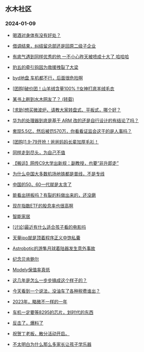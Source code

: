 ## 水木社区 
### 2024-01-09

+ [喝酒对身体有没有好处？](https://www.mysmth.net/nForum/article/FamilyLife/1766569609)

+ [借调结束，纠结留总部还是回原二级子企业](https://www.mysmth.net/nForum/article/WorkLife/3483702)

+ [有底气遇到同样优秀的他 一不小心昨天被喷成十大了 哈哈哈](https://www.mysmth.net/nForum/article/Divorce/2060119)

+ [豹五的牵引钩因为救援拽裂了大梁](https://www.mysmth.net/nForum/article/AutoWorld/1944759281)

+ [byd地盘 车机都不行，后面很危险啊](https://www.mysmth.net/nForum/article/GreenAuto/1449511)

+ [[团购]破价团！山羊绒含量100% !!女神打底羊绒毛衣](https://www.mysmth.net/nForum/article/ADAgent_TG/1315573)

+ [某书上刷到水木网友了？ (转载)](https://www.mysmth.net/nForum/article/FashionShow/504296)

+ [[求助]想买微波炉，请教大家转盘式、平板式，哪个好？](https://www.mysmth.net/nForum/article/Food/1699094)

+ [华为的处理器到底是基于 ARM 改的还是自行设计的有结论了吗？](https://www.mysmth.net/nForum/article/ITExpress/2512639)

+ [套现5.5亿，然后被罚570万，你看看证监会这干的是人事吗？](https://www.mysmth.net/nForum/article/Stock/10743632)

+ [[团购]1.9-79开抢！爸爸妈妈长辈加厚毛衫！](https://www.mysmth.net/nForum/article/ADAgent_TG/1315629)

+ [同样走到尽头，为自己不值](https://www.mysmth.net/nForum/article/FamilyLife/1766571882)

+ [【搬运】网传C9大学出新规：副教授，也要“非升即走”](https://www.mysmth.net/nForum/article/QingJiao/841479)

+ [为什么中国大多数机场地铁都是普线，不是专线](https://www.mysmth.net/nForum/article/Geography/570068)

+ [中国的50、60一代就是太贪了](https://www.mysmth.net/nForum/article/WorkLife/3484591)

+ [能看出拼板吗？有裂的料做出来的，还没磨](https://www.mysmth.net/nForum/article/XiangQi/217026)

+ [现在指数ETF的股息率也很高啊](https://www.mysmth.net/nForum/article/Stock/10745175)

+ [智能家居](https://www.mysmth.net/nForum/article/DigiHome/1255899)

+ [[讨论]最近有什么适合孩子看的电影吗](https://www.mysmth.net/nForum/article/Children/932720413)

+ [天量ipo就是顶着程序正义中饱私囊](https://www.mysmth.net/nForum/article/Stock/10745181)

+ [Astrobotic的游隼月球着陆器发生意外事故](https://www.mysmth.net/nForum/article/Aero/420691)

+ [纪念贝肯鲍尔](https://www.mysmth.net/nForum/article/WorldSoccer/18071100)

+ [Modely保值率真低](https://www.mysmth.net/nForum/article/GreenAuto/1449708)

+ [这几年是怎么一步步搞成这个样子的？](https://www.mysmth.net/nForum/article/WorkLife/3484618)

+ [今天看到一个说法，没油车了各种税费谁出？](https://www.mysmth.net/nForum/article/AutoWorld/1944760187)

+ [2023年，略微不一样的一年](https://www.mysmth.net/nForum/article/WorkLife/3484471)

+ [车机一定要等8295的芯片，划时代的东西](https://www.mysmth.net/nForum/article/GreenAuto/1450155)

+ [反击了，爆料了](https://www.mysmth.net/nForum/article/METech/467118)

+ [祝贺丁老板，散分活动开启。](https://www.mysmth.net/nForum/article/Billiards/582636)

+ [不太明白为什么那么多家长让孩子学乐器](https://www.mysmth.net/nForum/article/ChildEducation/2335620)

